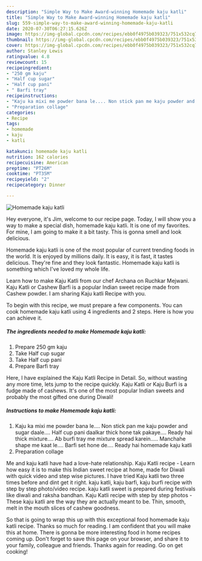 ```yaml
---
description: "Simple Way to Make Award-winning Homemade kaju katli"
title: "Simple Way to Make Award-winning Homemade kaju katli"
slug: 559-simple-way-to-make-award-winning-homemade-kaju-katli
date: 2020-07-30T06:27:15.626Z
image: https://img-global.cpcdn.com/recipes/ebb0f4975b039323/751x532cq70/homemade-kaju-katli-recipe-main-photo.jpg
thumbnail: https://img-global.cpcdn.com/recipes/ebb0f4975b039323/751x532cq70/homemade-kaju-katli-recipe-main-photo.jpg
cover: https://img-global.cpcdn.com/recipes/ebb0f4975b039323/751x532cq70/homemade-kaju-katli-recipe-main-photo.jpg
author: Stanley Lewis
ratingvalue: 4.8
reviewcount: 15
recipeingredient:
- "250 gm kaju"
- "Half cup sugar"
- "Half cup pani"
- " Barfi tray"
recipeinstructions:
- "Kaju ka mixi me powder bana le.... Non stick pan me kaju powder and sugar daale.... Half cup pani daalkar thick hone tak pakaye.... Ready hai thick mixture.... Ab burfi tray me mixture spread karein..... Manchahe shape me kaat le.... Barfi set hone de.... Ready hai homemade kaju katli"
- "Preparation collage"
categories:
- Recipe
tags:
- homemade
- kaju
- katli

katakunci: homemade kaju katli 
nutrition: 162 calories
recipecuisine: American
preptime: "PT26M"
cooktime: "PT35M"
recipeyield: "2"
recipecategory: Dinner

---
```



![Homemade kaju katli](https://img-global.cpcdn.com/recipes/ebb0f4975b039323/751x532cq70/homemade-kaju-katli-recipe-main-photo.jpg)

Hey everyone, it's Jim, welcome to our recipe page. Today, I will show you a way to make a special dish, homemade kaju katli. It is one of my favorites. For mine, I am going to make it a bit tasty. This is gonna smell and look delicious.

Homemade kaju katli is one of the most popular of current trending foods in the world. It is enjoyed by millions daily. It is easy, it is fast, it tastes delicious. They're fine and they look fantastic. Homemade kaju katli is something which I've loved my whole life.

Learn how to make Kaju Katli from our chef Archana on Ruchkar Mejwani. Kaju Katli or Cashew Barfi is a popular Indian sweet recipe made from Cashew powder. I am sharing Kaju katli Recipe with you.


To begin with this recipe, we must prepare a few components. You can cook homemade kaju katli using 4 ingredients and 2 steps. Here is how you can achieve it.

<!--inarticleads1-->

##### The ingredients needed to make Homemade kaju katli:

1. Prepare 250 gm kaju
1. Take Half cup sugar
1. Take Half cup pani
1. Prepare  Barfi tray


Here, I have explained the Kaju Katli Recipe in Detail. So, without wasting any more time, lets jump to the recipe quickly. Kaju Katli or Kaju Burfi is a fudge made of cashews. It&#39;s one of the most popular Indian sweets and probably the most gifted one during Diwali! 

<!--inarticleads2-->

##### Instructions to make Homemade kaju katli:

1. Kaju ka mixi me powder bana le.... Non stick pan me kaju powder and sugar daale.... Half cup pani daalkar thick hone tak pakaye.... Ready hai thick mixture.... Ab burfi tray me mixture spread karein..... Manchahe shape me kaat le.... Barfi set hone de.... Ready hai homemade kaju katli
1. Preparation collage


Me and kaju katli have had a love-hate relationship. Kaju Katli recipe - Learn how easy it is to make this Indian sweet recipe at home, made for Diwali with quick video and step wise pictures. I have tried Kaju katli two three times before and dint get it right. kaju katli, kaju barfi, kaju burfi recipe with step by step photo/video recipe. kaju katli sweet is prepared during festivals like diwali and raksha bandhan. Kaju Katli recipe with step by step photos - These kaju katli are the way they are actually meant to be. Thin, smooth, melt in the mouth slices of cashew goodness. 

So that is going to wrap this up with this exceptional food homemade kaju katli recipe. Thanks so much for reading. I am confident that you will make this at home. There is gonna be more interesting food in home recipes coming up. Don't forget to save this page on your browser, and share it to your family, colleague and friends. Thanks again for reading. Go on get cooking!
